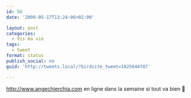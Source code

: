 ```yaml
---
id: 56
date: '2009-05-17T13:24:06+02:00'

layout: post
categories:
  - Vis ma vie
tags:
  - tweet
format: status
publish_social: no
guid: 'http://tweets.local/?birdsite_tweet=1825644707'

---
```


http://www.angechierchia.com en ligne dans la semaine si tout va bien 🙂